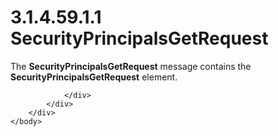 <html dir="LTR" xmlns:mshelp="http://msdn.microsoft.com/mshelp" xmlns:ddue="http://ddue.schemas.microsoft.com/authoring/2003/5" xmlns:xlink="http://www.w3.org/1999/xlink" xmlns:tool="http://www.microsoft.com/tooltip">
    <head>
        <meta http-equiv="Content-Type" content="text/html; CHARSET=utf-8"></meta>
        <meta name="save" content="history"></meta>
        <title>3.1.4.59.1.1 SecurityPrincipalsGetRequest</title>
        <xml>
            <mshelp:toctitle title="3.1.4.59.1.1 SecurityPrincipalsGetRequest"></mshelp:toctitle>
            <mshelp:rltitle title="[MS-SSMDSWS-15]: SecurityPrincipalsGetRequest"></mshelp:rltitle>
            <mshelp:keyword index="A" term="5c853665-160c-40d8-83b6-36ca24155048"></mshelp:keyword>
            <mshelp:attr name="DCSext.ContentType" value="open specification"></mshelp:attr>
            <mshelp:attr name="AssetID" value="5c853665-160c-40d8-83b6-36ca24155048"></mshelp:attr>
            <mshelp:attr name="TopicType" value="kbRef"></mshelp:attr>
            <mshelp:attr name="DCSext.Title" value="[MS-SSMDSWS-15]: SecurityPrincipalsGetRequest" />
        </xml>
    </head>
    <body>
        <div id="header">
            <h1 class="heading">3.1.4.59.1.1 SecurityPrincipalsGetRequest</h1>
        </div>
        <div id="mainSection">
            <div id="mainBody">
                <div id="allHistory" class="saveHistory"></div>
                <div id="sectionSection0" class="section" name="collapseableSection">
                    

<p>The <b>SecurityPrincipalsGetRequest</b> message contains the
<b>SecurityPrincipalsGetRequest</b> element.</p>


                </div>
            </div>
        </div>
    </body>
</html>